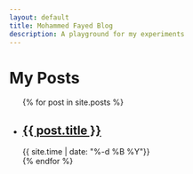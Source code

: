 ```yaml
---
layout: default
title: Mohammed Fayed Blog
description: A playground for my experiments
---
```


# My Posts
<ul>
  {% for post in site.posts %}
    <li>
      <h2><a href="{{ post.url }}">{{ post.title }}</a></h2>
      {{ site.time | date: "%-d %B %Y"}}
    </li>
  {% endfor %}
</ul>
